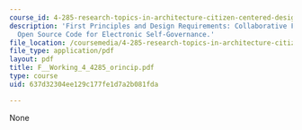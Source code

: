 ```yaml
---
course_id: 4-285-research-topics-in-architecture-citizen-centered-design-of-open-governance-systems-fall-2002
description: 'First Principles and Design Requirements: Collaborative Filtering and
  Open Source Code for Electronic Self-Governance.'
file_location: /coursemedia/4-285-research-topics-in-architecture-citizen-centered-design-of-open-governance-systems-fall-2002/637d32304ee129c177fe1d7a2b081fda_F__Working_4_4285_orincip.pdf
file_type: application/pdf
layout: pdf
title: F__Working_4_4285_orincip.pdf
type: course
uid: 637d32304ee129c177fe1d7a2b081fda

---
```

None
